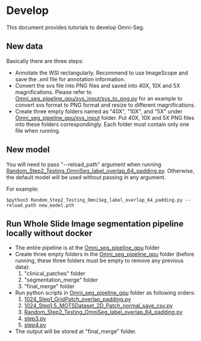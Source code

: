 # Develop

This document provides tutorials to develop Omni-Seg.

## New data
Basically there are three steps:

- Annotate the WSI rectangularly. Recommend to use ImageScope and save the .xml file for annotation information. 
- Convert the svs file into PNG files and saved into 40X, 10X and 5X magnifications. Please refer to [Omni_seg_pipeline_gpu/svs_input/svs_to_png.py](Omni_seg_pipeline_gpu/svs_input/svs_to_png.py) for an example to convert svs format to PNG format and resize to different magnifications.
- Create three empty folders named as "40X", "10X", and "5X" under [Omni_seg_pipeline_gpu/svs_input](Omni_seg_pipeline_gpu/svs_input) folder. Put 40X, 10X and 5X PNG files into these folders correspondingly. Each folder must contain only one file when running. 

## New model

You will need to pass "--reload_path" argument when running [Random_Step2_Testing_OmniSeg_label_overlap_64_padding.py](Omni_seg_pipeline_gpu/Random_Step2_Testing_OmniSeg_label_overlap_64_padding.py). Otherwise, the default model will be used without passing in any argument.

For example:
```
$python3 Random_Step2_Testing_OmniSeg_label_overlap_64_padding.py --reload_path new_model.pth
```

## Run Whole Slide Image segmentation pipeline locally without docker
- The entire pipeline is at the [Omni_seg_pipeline_gpu](Omni_seg_pipeline_gpu/) folder
- Create three empty folders in the [Omni_seg_pipeline_gpu](Omni_seg_pipeline_gpu/) folder (before running, these three folders must be empty to remove any previous data): 
  1. "clinical_patches" folder
  2. "segmentation_merge" folder
  3. "final_merge" folder
- Run python scripts in [Omni_seg_pipeline_gpu](Omni_seg_pipeline_gpu/) folder as following orders: 
  1. [1024_Step1_GridPatch_overlap_padding.py](Omni_seg_pipeline_gpu/1024_Step1_GridPatch_overlap_padding.py)
  2. [1024_Step1.5_MOTSDataset_2D_Patch_normal_save_csv.py](Omni_seg_pipeline_gpu/1024_Step1.5_MOTSDataset_2D_Patch_normal_save_csv.py)
  3. [Random_Step2_Testing_OmniSeg_label_overlap_64_padding.py](Omni_seg_pipeline_gpu/Random_Step2_Testing_OmniSeg_label_overlap_64_padding.py)
  4. [step3.py](Omni_seg_pipeline_gpu/step3.py)
  5. [step4.py](Omni_seg_pipeline_gpu/step4.py)
- The output will be stored at "final_merge" folder.
